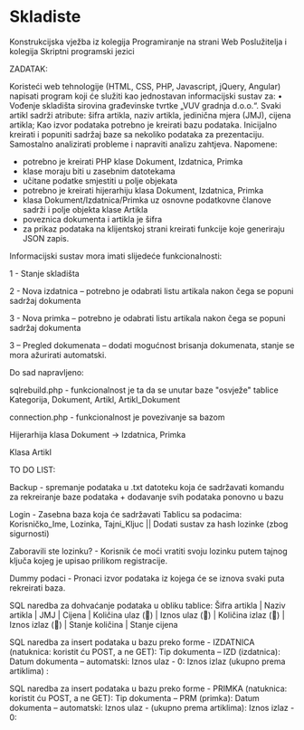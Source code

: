 # Skladiste
Konstrukcijska vježba iz kolegija Programiranje na strani Web Poslužitelja i kolegija Skriptni programski jezici

ZADATAK:

Koristeći web tehnologije (HTML, CSS, PHP, Javascript, jQuery, Angular) napisati program koji će služiti kao jednostavan informacijski sustav za:
•	Vođenje skladišta sirovina građevinske tvrtke „VUV gradnja d.o.o.“.  Svaki artikl sadrži atribute: šifra artikla,  naziv artikla, jedinična mjera (JMJ),  cijena artikla;
Kao izvor podataka potrebno je kreirati bazu podataka. Inicijalno kreirati i popuniti sadržaj baze sa nekoliko podataka za prezentaciju. Samostalno analizirati probleme i napraviti analizu zahtjeva.
Napomene: 
-	potrebno je kreirati PHP klase Dokument, Izdatnica, Primka
-	klase moraju biti u zasebnim datotekama
-	učitane podatke smjestiti u polje objekata
-	potrebno je kreirati hijerarhiju klasa Dokument, Izdatnica, Primka 
-	klasa Dokument/Izdatnica/Primka uz osnovne podatkovne članove sadrži i polje objekta klase Artikla
-	poveznica dokumenta i artikla je šifra
-	za prikaz podataka na klijentskoj strani kreirati funkcije koje generiraju JSON zapis.

Informacijski sustav mora imati slijedeće funkcionalnosti:

1 - Stanje skladišta 

2 - Nova izdatnica – potrebno je odabrati listu artikala nakon čega se popuni sadržaj dokumenta

3 - Nova primka – potrebno je odabrati listu artikala nakon čega se popuni sadržaj dokumenta

3 – Pregled dokumenata – dodati mogućnost brisanja dokumenata, stanje se mora ažurirati automatski.

Do sad napravljeno:

sqlrebuild.php - funkcionalnost je ta da se unutar baze "osvježe" tablice Kategorija, Dokument, Artikl, Artikl_Dokument

connection.php - funkcionalnost je povezivanje sa bazom

Hijerarhija klasa Dokument -> Izdatnica, Primka

Klasa Artikl


TO DO LIST:

Backup - spremanje podataka u .txt datoteku koja će sadržavati komandu za rekreiranje baze podataka + dodavanje svih podataka ponovno u bazu

Login - Zasebna baza koja će sadržavati Tablicu sa podacima: Korisničko_Ime, Lozinka, Tajni_Kljuc || Dodati sustav za hash lozinke (zbog sigurnosti)

Zaboravili ste lozinku? - Korisnik će moći vratiti svoju lozinku putem tajnog ključa kojeg je upisao prilikom registracije.

Dummy podaci - Pronaci izvor podataka iz kojega će se iznova svaki puta rekreirati baza.

SQL naredba za dohvaćanje podataka u obliku tablice:
Šifra artikla | Naziv artikla | JMJ | Cijena | Količina ulaz () | Iznos ulaz () | Količina izlaz () | Iznos izlaz () | Stanje količina | Stanje cijena

SQL naredba za insert podataka u bazu preko forme - IZDATNICA (natuknica: koristit ću POST, a ne GET):
Tip dokumenta – IZD (izdatnica):
Datum dokumenta – automatski:
Iznos ulaz - 0:
Iznos izlaz (ukupno prema artiklima) :

SQL naredba za insert podataka u bazu preko forme - PRIMKA (natuknica: koristit ću POST, a ne GET):
Tip dokumenta – PRM (primka):
Datum dokumenta – automatski:
Iznos ulaz - (ukupno prema artiklima):
Iznos izlaz - 0:

